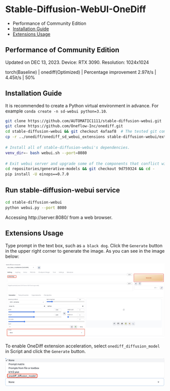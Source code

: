 # Stable-Diffusion-WebUI-OneDiff

- Performance of Community Edition
- [Installation Guide](#installation-guide)
- [Extensions Usage](#extensions-usage)

## Performance of Community Edition

Updated on DEC 13, 2023. Device: RTX 3090. Resolution: 1024x1024

torch(Baseline) | onediff(Optimized) | Percentage improvement
2.97it/s | 4.45it/s | 50%

## Installation Guide

It is recommended to create a Python virtual environment in advance. For example `conda create -n sd-webui python=3.10`.

```bash
git clone https://github.com/AUTOMATIC1111/stable-diffusion-webui.git
git clone https://github.com/Oneflow-Inc/onediff.git
cd stable-diffusion-webui && git checkout 4afaaf8  # The tested git commit id is 4afaaf8.
cp -r ../onediff/onediff_sd_webui_extensions stable-diffusion-webui/extensions/

# Install all of stable-diffusion-webui's dependencies.
venv_dir=- bash webui.sh --port=8080

# Exit webui server and upgrade some of the components that conflict with onediff.
cd repositories/generative-models && git checkout 9d759324 && cd -
pip install -U einops==0.7.0
```

## Run stable-diffusion-webui service

```bash
cd stable-diffusion-webui
python webui.py --port 8080
```

Accessing http://server:8080/ from a web browser.

## Extensions Usage

Type prompt in the text box, such as `a black dog`. Click the `Generate` button in the upper right corner to generate the image. As you can see in the image below:

![raw_webui](images/raw_webui.jpg)

To enable OneDiff extension acceleration, select `onediff_diffusion_model` in Script and click the `Generate` button.

![onediff_script](images/onediff_script.jpg)
